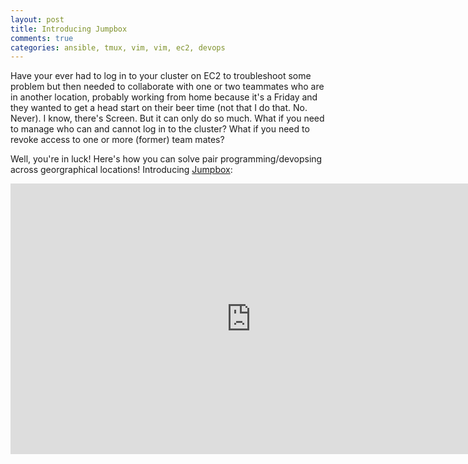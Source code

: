 ```yaml
---
layout: post
title: Introducing Jumpbox
comments: true
categories: ansible, tmux, vim, vim, ec2, devops
---
```


Have your ever had to log in to your cluster on EC2 to troubleshoot some
problem but then needed to collaborate with one or two teammates who are
in another location, probably working from home because it's a Friday and
they wanted to get a head start on their beer time (not that I do that. No.
Never). I know, there's Screen. But it can only do so much. What if you
need to manage who can and cannot log in to the cluster? What if you need
to revoke access to one or more (former) team mates?

Well, you're in luck! Here's how you can solve pair programming/devopsing
across georgraphical locations! Introducing [Jumpbox](https://github.com/relaxdiego/jumpbox):

<iframe width="770" height="433.125" src="https://www.youtube.com/embed/bFFjK_K-lOQ" frameborder="0" allowfullscreen></iframe>
